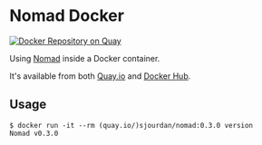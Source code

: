 # Nomad Docker

[![Docker Repository on Quay](https://quay.io/repository/sjourdan/nomad/status "Docker Repository on Quay")](https://quay.io/repository/sjourdan/nomad)

Using [Nomad](https://www.nomadproject.io/) inside a Docker container.

It's available from both [Quay.io](https://quay.io/repository/sjourdan/nomad) and [Docker Hub](https://hub.docker.com/r/sjourdan/nomad).

## Usage

    $ docker run -it --rm (quay.io/)sjourdan/nomad:0.3.0 version
    Nomad v0.3.0
